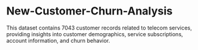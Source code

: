 # New-Customer-Churn-Analysis
This dataset contains 7043 customer records related to telecom services, providing insights into customer demographics, service subscriptions, account information, and churn behavior.
